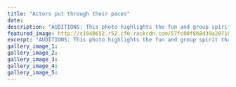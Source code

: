 ```yaml
---
title: "Actors put through their paces"
date: 
description: "AUDITIONS: This photo highlights the fun and group spirit that exists with Colin Hedivan's directing style, Wanganui Midweek article on 5 October..."
featured_image: http://c1940652.r52.cf0.rackcdn.com/57fc00f8b8d39a207100299d/Auditions-for-next-show-colin-hedivan-midweek-7-oct.jpg
excerpt: "AUDITIONS: This photo highlights the fun and group spirit that exists with Colin Hedivan's directing style."
gallery_image_1: 
gallery_image_2: 
gallery_image_3: 
gallery_image_4: 
gallery_image_5: 
---
```

